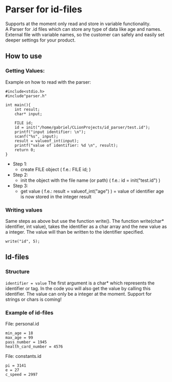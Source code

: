 

# Parser for id-files
Supports at the moment only read and store in variable functionality.   
A Parser for .id files which can store any type of data like age and names.
External file with variable names, so the customer can safely and easily set deeper settings for your product.   

## How to use
### Getting Values:
Example on how to read with the parser:

    #include<stdio.h>  
    #include"parser.h"  
      
    int main(){  
        int result;  
        char* input;  
      
        FILE id;  
        id = init("/home/gabriel/CLionProjects/id_parser/test.id");  
        printf("input identifier: \n");  
      	scanf("%s", input);  
      	result = valueof_int(input);  
      	printf("value of identifier: %d \n", result);  
     	return 0;  
    }
 * Step 1:
	 * create FILE object ( f.e.: FILE id; )
* Step 2:
	* init the object with the file name (or path) ( f.e.: id = init("test.id") )
* Step 3:
	* get value ( f.e.: result = valueof_int("age") ) = value of identifier age is now stored in the integer result

### Writing values
Same steps as above but use the function write().
The function write(char* identifier, int value), takes the identifier as a char array and the new value as a integer. The value will than be written to the identifier specified.

    write("id", 5);


## Id-files  
### Structure
`identifier = value`
The first argument is a char* which represents the identifier or tag. In the code you will also get the value by calling this
 identifier. The value can only be a integer at the moment. Support for strings or chars is coming!  


### Example of id-files
File: personal.id

    min_age = 18
    max_age = 99
    pass_number = 1945
    health_card_number = 4576
File: constants.id

    pi = 3141
    e = 27
    c_speed = 2997
